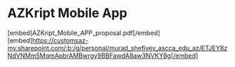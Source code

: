 # AZKript Mobile App

[embed]AZKript_Mobile_APP_proposal.pdf[/embed]
[embed]https://customsaz-my.sharepoint.com/:b:/g/personal/murad_shefiyev_ascca_edu_az/ETJEY8zNdVNMm5MqmApbrAMBwrgy9BBFawdA8aw3NVKY8g[/embed]
